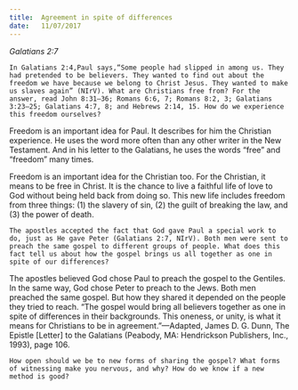 ```yaml
---
title:  Agreement in spite of differences
date:   11/07/2017
---
```


_Galatians 2:7_

`In Galatians 2:4,Paul says,“Some people had slipped in among us. They had pretended to be believers. They wanted to find out about the freedom we have because we belong to Christ Jesus. They wanted to make us slaves again” (NIrV). What are Christians free from? For the answer, read John 8:31–36; Romans 6:6, 7; Romans 8:2, 3; Galatians 3:23–25; Galatians 4:7, 8; and Hebrews 2:14, 15. How do we experience this freedom ourselves?`

Freedom is an important idea for Paul. It describes for him the Christian experience. He uses the word more often than any other writer in the New Testament. And in his letter to the Galatians, he uses the words “free” and “freedom” many times.

Freedom is an important idea for the Christian too. For the Christian, it means to be free in Christ. It is the chance to live a faithful life of love to God without being held back from doing so. This new life includes freedom from three things: (1) the slavery of sin, (2) the guilt of breaking the law, and (3) the power of death.

`The apostles accepted the fact that God gave Paul a special work to do, just as He gave Peter (Galatians 2:7, NIrV). Both men were sent to preach the same gospel to different groups of people. What does this fact tell us about how the gospel brings us all together as one in spite of our differences?`

The apostles believed God chose Paul to preach the gospel to the Gentiles. In the same way, God chose Peter to preach to the Jews. Both men preached the same gospel. But how they shared it depended on the people they tried to reach. “The gospel would bring all believers together as one in spite of differences in their backgrounds. This oneness, or unity, is what it means for Christians to be in agreement.”—Adapted, James D. G. Dunn, The Epistle [Letter] to the Galatians (Peabody, MA: Hendrickson Publishers, Inc., 1993), page 106.

`How open should we be to new forms of sharing the gospel? What forms of witnessing make you nervous, and why? How do we know if a new method is good?`